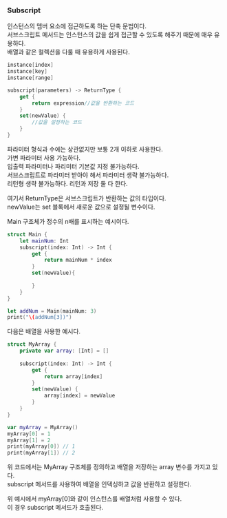 ### Subscript
인스턴스의 멤버 요소에 접근하도록 하는 단축 문법이다.<br>
서브스크립트 메서드는 인스턴스의 값을 쉽게 접근할 수 있도록 해주기 때문에 매우 유용하다.<br>
배열과 같은 컬렉션을 다룰 때 유용하게 사용된다.

```swift
instance[index]
instance[key]
instance[range]

subscript(parameters) -> ReturnType {
    get {
        return expression//값을 반환하는 코드
    }
    set(newValue) {
        //값을 설정하는 코드
    }
}
```
파라미터 형식과 수에는 상관없지만 보통 2개 이하로 사용한다.<br>
가변 파라미터 사용 가능하다.<br>
입출력 파라미터나 파리미터 기본값 지정 불가능하다.<br>
서브스크립트로 파라미터 받아야 해서 파라미터 생략 불가능하다.<br>
리턴형 생략 불가능하다. 리턴과 저장 둘 다 한다.<br>

여기서 ReturnType은 서브스크립트가 반환하는 값의 타입이다.<br>
newValue는 set 블록에서 새로운 값으로 설정될 변수이다.<br>

Main 구조체가 정수의 n배를 표시하는 예시이다.
```swift
struct Main {
    let mainNum: Int
    subscript(index: Int) -> Int {
        get {
            return mainNum * index
        }
        set(newValue){
            
        }
    }
}

let addNum = Main(mainNum: 3)
print("\(addNum[3])")
```

다음은 배열을 사용한 예시다.
```swift
struct MyArray {
    private var array: [Int] = []
    
    subscript(index: Int) -> Int {
        get {
            return array[index]
        }
        set(newValue) {
            array[index] = newValue
        }
    }
}

var myArray = MyArray()
myArray[0] = 1
myArray[1] = 2
print(myArray[0]) // 1
print(myArray[1]) // 2
```
위 코드에서는 MyArray 구조체를 정의하고 배열을 저장하는 array 변수를 가지고 있다.<br>
subscript 메서드를 사용하여 배열을 인덱싱하고 값을 반환하고 설정한다.<br>

위 예시에서 myArray[0]와 같이 인스턴스를 배열처럼 사용할 수 있다.<br>
이 경우 subscript 메서드가 호출된다.

